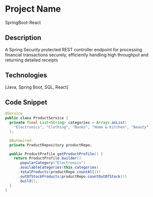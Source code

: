 # Project Name
SpringBoot-React

## Description
A Spring Security protected REST controller endpoint for processing financial transactions securely, efficiently handling high throughput and returning detailed receipts

## Technologies
[Java, Spring Boot, SQL, React]

## Code Snippet
```java
@Service
public class ProductService {
  private final List<String> categories = Arrays.asList(
    "Electronics", "Clothing", "Books", "Home & Kitchen", "Beauty"
  );

  @Autowired
  private ProductRepository productRepo;

  public ProductProfile getProductProfile() {
    return ProductProfile.builder()
      .popularCategory("Electronics")
      .availableCategories(this.categories)
      .totalProducts(productRepo.countAll())
      .outOfStockProducts(productRepo.countOutOfStock())
      .build();
  }
}
```


